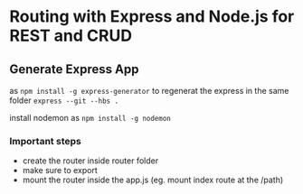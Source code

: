 Routing with Express and Node.js for REST and CRUD
==================================================

Generate Express App
--------------------
as `npm install -g express-generator`
to regenerat the express in the same folder `express --git --hbs .`

install nodemon as `npm install -g nodemon`


### Important steps 
  * create the router inside router folder 
  * make sure to export 
  * mount the router inside the app.js (eg. mount index route at the /path)
